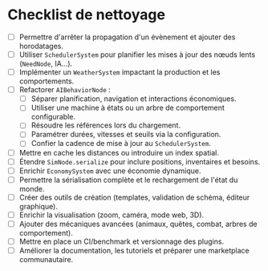 # Checklist de nettoyage

- [ ] Permettre d'arrêter la propagation d'un évènement et ajouter des horodatages.
- [ ] Utiliser `SchedulerSystem` pour planifier les mises à jour des nœuds lents (`NeedNode`, IA...).
- [ ] Implémenter un `WeatherSystem` impactant la production et les comportements.
- [ ] Refactorer `AIBehaviorNode` :
  - [ ] Séparer planification, navigation et interactions économiques.
  - [ ] Utiliser une machine à états ou un arbre de comportement configurable.
  - [ ] Résoudre les références lors du chargement.
  - [ ] Paramétrer durées, vitesses et seuils via la configuration.
  - [ ] Confier la cadence de mise à jour au `SchedulerSystem`.
- [ ] Mettre en cache les distances ou introduire un index spatial.
- [ ] Étendre `SimNode.serialize` pour inclure positions, inventaires et besoins.
- [ ] Enrichir `EconomySystem` avec une économie dynamique.
- [ ] Permettre la sérialisation complète et le rechargement de l'état du monde.
- [ ] Créer des outils de création (templates, validation de schéma, éditeur graphique).
- [ ] Enrichir la visualisation (zoom, caméra, mode web, 3D).
- [ ] Ajouter des mécaniques avancées (animaux, quêtes, combat, arbres de comportement).
- [ ] Mettre en place un CI/benchmark et versionnage des plugins.
- [ ] Améliorer la documentation, les tutoriels et préparer une marketplace communautaire.
